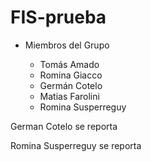 # FIS-prueba


* Miembros del Grupo

    * Tomás Amado
    * Romina Giacco
    * Germán Cotelo
    * Matias Farolini
    * Romina Susperreguy

German Cotelo se reporta

Romina Susperreguy se reporta 
